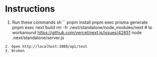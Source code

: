 # Instructions

1. Run these commands
sh```
pnpm install
pnpm exec prisma generate
pnpm exec next build
rm -fr .next/standalone/node_modules/next # to workaround https://github.com/vercel/next.js/issues/42651
node .next/standalone/server.js
```
2. Open http://localhost:3000/api/test
3. Broken